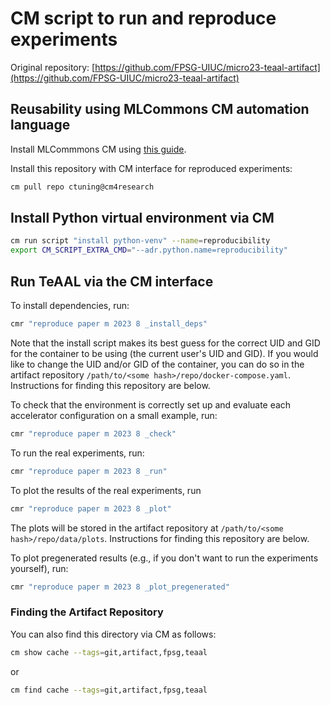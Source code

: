 # CM script to run and reproduce experiments

Original repository: [https://github.com/FPSG-UIUC/micro23-teaal-artifact](https://github.com/FPSG-UIUC/micro23-teaal-artifact)

## Reusability using MLCommons CM automation language

Install MLCommmons CM using [this guide](https://github.com/mlcommons/ck/blob/master/docs/installation.md).

Install this repository with CM interface for reproduced experiments:

```bash
cm pull repo ctuning@cm4research
```

## Install Python virtual environment via CM

```bash
cm run script "install python-venv" --name=reproducibility
export CM_SCRIPT_EXTRA_CMD="--adr.python.name=reproducibility"
```

## Run TeAAL via the CM interface

To install dependencies, run:

```bash
cmr "reproduce paper m 2023 8 _install_deps"
```

Note that the install script makes its best guess for the correct UID and GID
for the container to be using (the current user's UID and GID).  If you would
like to change the UID and/or GID of the container, you can do so in the
artifact repository `/path/to/<some hash>/repo/docker-compose.yaml`.
Instructions for finding this repository are below.

To check that the environment is correctly set up and evaluate each accelerator
configuration on a small example, run:

```bash
cmr "reproduce paper m 2023 8 _check"
```

To run the real experiments, run:

```bash
cmr "reproduce paper m 2023 8 _run"
```

To plot the results of the real experiments, run
```bash
cmr "reproduce paper m 2023 8 _plot"
```

The plots will be stored in the artifact repository at `/path/to/<some
hash>/repo/data/plots`. Instructions for finding this repository are below.

To plot pregenerated results (e.g., if you don't want to run the experiments
yourself), run:

```bash
cmr "reproduce paper m 2023 8 _plot_pregenerated"
```

### Finding the Artifact Repository

You can also find this directory via CM as follows:
```bash
cm show cache --tags=git,artifact,fpsg,teaal
```
or
```bash
cm find cache --tags=git,artifact,fpsg,teaal
```

